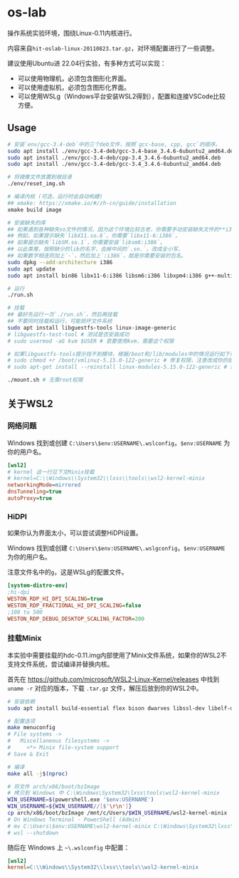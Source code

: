 # os-lab

操作系统实验环境，围绕Linux-0.11内核进行。

内容来自`hit-oslab-linux-20110823.tar.gz`，对环境配置进行了一些调整。

建议使用Ubuntu进 22.04行实验，有多种方式可以实现：

- 可以使用物理机，必须包含图形化界面。
- 可以使用虚拟机，必须包含图形化界面。
- 可以使用WSLg（Windows平台安装WSL2得到），配置和连接VSCode比较方便。

## Usage

```sh
# 安装`env/gcc-3.4-deb`中的三个deb文件，按照`gcc-base, cpp, gcc`的顺序。
sudo apt install ./env/gcc-3.4-deb/gcc-3.4-base_3.4.6-6ubuntu2_amd64.deb
sudo apt install ./env/gcc-3.4-deb/cpp-3.4_3.4.6-6ubuntu2_amd64.deb
sudo apt install ./env/gcc-3.4-deb/gcc-3.4_3.4.6-6ubuntu2_amd64.deb

# 将镜像文件放置到根目录
./env/reset_img.sh

# 编译内核 (可选，运行时会自动构建)
## xmake: https://xmake.io/#/zh-cn/guide/installation
xmake build image

# 安装缺失的库
## 如果遇到各种缺失so文件的情况，因为这个环境比较古老，你需要手动安装缺失文件的**i386版本**。
## 例如，如果提示缺失`libX11.so.6`，你需要`libx11-6:i386`，
## 如果提示缺失`libSM.so.1`，你需要安装`libsm6:i386`。
## 以此类推，按照缺少的lib的名字，去掉中间的`.so.`，改成全小写，
## 如果数字相连则加上`-`，然后加上`:i386`，就是你需要安装的包名。
sudo dpkg --add-architecture i386
sudo apt update
sudo apt install bin86 libx11-6:i386 libsm6:i386 libxpm4:i386 g++-multilib

# 运行
./run.sh

# 挂载
## 最好先运行一次`./run.sh`，然后再挂载
## 不要同时挂载和运行，可能损坏文件系统
sudo apt install libguestfs-tools linux-image-generic
# libguestfs-test-tool # 测试是否安装成功
# sudo usermod -aG kvm $USER # 若要使用kvm，需要这个权限

# 如果libguestfs-tools提示找不到模块，根据/boot和/lib/modules中的情况运行如下命令
# sudo chmod +r /boot/vmlinuz-5.15.0-122-generic # 修复权限，注意改成你的版本
# sudo apt-get install --reinstall linux-modules-5.15.0-122-generic # 修复模块

./mount.sh # 无需root权限
```

## 关于WSL2

### 网络问题

Windows 找到或创建 `C:\Users\$env:USERNAME\.wslconfig`，`$env:USERNAME` 为你的用户名。

```ini
[wsl2]
# kernel 这一行见下文Minix挂载
# kernel=C:\\Windows\\System32\\lxss\\tools\\wsl2-kernel-minix
networkingMode=mirrored
dnsTunneling=true
autoProxy=true
```

### HiDPI

如果你认为界面太小，可以尝试调整HiDPI设置。

Windows 找到或创建 `C:\Users\$env:USERNAME\.wslgconfig`，`$env:USERNAME` 为你的用户名。

注意文件名中的`g`，这是WSLg的配置文件。

```ini
[system-distro-env]
;hi-dpi
WESTON_RDP_HI_DPI_SCALING=true
WESTON_RDP_FRACTIONAL_HI_DPI_SCALING=false
;100 to 500
WESTON_RDP_DEBUG_DESKTOP_SCALING_FACTOR=200
```

### 挂载Minix

本实验中需要挂载的hdc-0.11.img内部使用了Minix文件系统，如果你的WSL2不支持文件系统，尝试编译并替换内核。

首先在 <https://github.com/microsoft/WSL2-Linux-Kernel/releases> 中找到 `uname -r` 对应的版本，下载 `.tar.gz` 文件，解压后放到你的WSL2中。

```sh
# 安装依赖
sudo apt install build-essential flex bison dwarves libssl-dev libelf-dev bc

# 配置选项
make menuconfig
# File systems ->
#   Miscellaneous filesystems ->
#     <*> Minix file-system support
# Save & Exit

# 编译
make all -j$(nproc)

# 将文件 arch/x86/boot/bzImage 
# 拷贝到 Windows 中 C:\Windows\System32\lxss\tools\wsl2-kernel-minix
WIN_USERNAME=$(powershell.exe '$env:USERNAME')
WIN_USERNAME=${WIN_USERNAME//[$'\r\n']}
cp arch/x86/boot/bzImage /mnt/c/Users/$WIN_USERNAME/wsl2-kernel-minix
# On Windows Terminal - PowerShell (Admin)
# mv C:\Users\$env:USERNAME\wsl2-kernel-minix C:\Windows\System32\lxss\tools\wsl2-kernel-minix
# wsl --shutdown
```

随后在 Windows 上 `~\.wslconfig` 中配置：

```ini
[wsl2]
kernel=C:\\Windows\\System32\\lxss\\tools\\wsl2-kernel-minix
```
